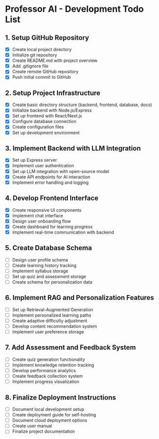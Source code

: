 # Professor AI - Development Todo List

## 1. Setup GitHub Repository
- [x] Create local project directory
- [x] Initialize git repository
- [x] Create README.md with project overview
- [x] Add .gitignore file
- [x] Create remote GitHub repository
- [x] Push initial commit to GitHub

## 2. Setup Project Infrastructure
- [x] Create basic directory structure (backend, frontend, database, docs)
- [x] Initialize backend with Node.js/Express
- [x] Set up frontend with React/Next.js
- [x] Configure database connection
- [x] Create configuration files
- [x] Set up development environment

## 3. Implement Backend with LLM Integration
- [x] Set up Express server
- [x] Implement user authentication
- [x] Set up LLM integration with open-source model
- [x] Create API endpoints for AI interaction
- [x] Implement error handling and logging

## 4. Develop Frontend Interface
- [x] Create responsive UI components
- [x] Implement chat interface
- [x] Design user onboarding flow
- [x] Create dashboard for learning progress
- [x] Implement real-time communication with backend

## 5. Create Database Schema
- [ ] Design user profile schema
- [ ] Create learning history tracking
- [ ] Implement syllabus storage
- [ ] Set up quiz and assessment storage
- [ ] Create schema for personalization data

## 6. Implement RAG and Personalization Features
- [ ] Set up Retrieval-Augmented Generation
- [ ] Implement personalized learning paths
- [ ] Create adaptive difficulty adjustment
- [ ] Develop content recommendation system
- [ ] Implement user preference storage

## 7. Add Assessment and Feedback System
- [ ] Create quiz generation functionality
- [ ] Implement knowledge retention tracking
- [ ] Develop performance analytics
- [ ] Create feedback collection system
- [ ] Implement progress visualization

## 8. Finalize Deployment Instructions
- [ ] Document local development setup
- [ ] Create deployment guide for self-hosting
- [ ] Document cloud deployment options
- [ ] Create user manual
- [ ] Finalize project documentation
